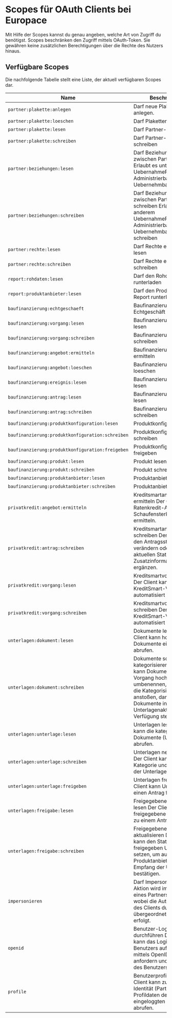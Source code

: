 # Scopes für OAuth Clients bei Europace

Mit Hilfe der Scopes kannst du genau angeben, welche Art von Zugriff du benötigst. Scopes beschränken den Zugriff mittels OAuth-Token. Sie gewähren keine zusätzlichen Berechtigungen über die Rechte des Nutzers hinaus.

## Verfügbare Scopes

Die nachfolgende Tabelle stellt eine Liste, der aktuell verfügbaren Scopes dar.

| Name | Beschreibung  |
| --- | ---  |
| ` partner:plakette:anlegen ` |   Darf neue Plaketten anlegen.  |
| ` partner:plakette:loeschen ` |   Darf Plaketten löschen  |
| ` partner:plakette:lesen ` |   Darf Partner-Daten lesen  |
| ` partner:plakette:schreiben ` |   Darf Partner-Daten schreiben  |
| ` partner:beziehungen:lesen ` |   Darf Beziehungen zwischen Partnern lesen Erlaubt es unter anderem UebernahmeRecht, Administrierbare und Uebernehmbare abzurufen  |
| ` partner:beziehungen:schreiben ` |   Darf Beziehungen zwischen Partnern schreiben Erlaubt es unter anderem UebernahmeRecht, Administrierbare und Uebernehmbare zu schreiben  |
| ` partner:rechte:lesen ` |   Darf Rechte eines Partners lesen  |
| ` partner:rechte:schreiben ` |   Darf Rechte eines Partners schreiben  |
| ` report:rohdaten:lesen ` |   Darf den Rohdaten-Report runterladen  |
| ` report:produktanbieter:lesen ` |   Darf den Produktanbieter-Report runterladen  |
| ` baufinanzierung:echtgeschaeft ` |   Baufinanzierung-Echtgeschäft bearbeiten  |
| ` baufinanzierung:vorgang:lesen ` |   Baufinanzierungsvorgänge lesen  |
| ` baufinanzierung:vorgang:schreiben ` |   Baufinanzierungsvorgänge schreiben  |
| ` baufinanzierung:angebot:ermitteln ` |   Baufinanzierungsangebote ermitteln  |
| ` baufinanzierung:angebot:loeschen ` |   Baufinanzierungsangebote loeschen  |
| ` baufinanzierung:ereignis:lesen ` |   Baufinanzierungsereignisse lesen  |
| ` baufinanzierung:antrag:lesen ` |   Baufinanzierungsanträge lesen  |
| ` baufinanzierung:antrag:schreiben ` |   Baufinanzierungsanträge schreiben  |
| ` baufinanzierung:produktkonfiguration:lesen ` |   Produktkonfiguration lesen  |
| ` baufinanzierung:produktkonfiguration:schreiben ` |   Produktkonfiguration schreiben  |
| ` baufinanzierung:produktkonfiguration:freigeben ` |   Produktkonfiguration freigeben  |
| ` baufinanzierung:produkt:lesen ` |   Produkt lesen  |
| ` baufinanzierung:produkt:schreiben ` |   Produkt schreiben  |
| ` baufinanzierung:produktanbieter:lesen ` |   Produktanbieter lesen  |
| ` baufinanzierung:produktanbieter:schreiben ` |   Produktanbieter schreiben  |
| ` privatkredit:angebot:ermitteln ` |   Kreditsmartangebote ermitteln Der Client kann Ratenkredit-Angebote und Schaufensterkonditionen ermitteln.  |
| ` privatkredit:antrag:schreiben ` |   Kreditsmartanträge schreiben Der Client kann den Antragsstatus verändern oder den aktuellen Status um Zusatzinformationen ergänzen.  |
| ` privatkredit:vorgang:lesen ` |   Kreditsmartvorgänge lesen Der Client kann KreditSmart-Vorgänge automatisiert auslesen.  |
| ` privatkredit:vorgang:schreiben ` |   Kreditsmartvorgänge schreiben Der Client kann KreditSmart-Vorgänge automatisiert anlegen.  |
| ` unterlagen:dokument:lesen ` |   Dokumente lesen Der Client kann hochgeladene Dokumente eines Vorgangs abrufen.  |
| ` unterlagen:dokument:schreiben ` |   Dokumente schreiben und kategorisieren Der Client kann Dokumente zu einem Vorgang hochladen, umbenennen, löschen und die Kategorisierung anstoßen, damit die Dokumente in der Unterlagenakte zu Verfügung stehen.  |
| ` unterlagen:unterlage:lesen ` |   Unterlagen lesen Der Client kann die kategorisierten Dokumente (Unterlagen) abrufen.  |
| ` unterlagen:unterlage:schreiben ` |   Unterlagen neu zuordnen Der Client kann die Kategorie und den Bezug der Unterlagen ändern.  |
| ` unterlagen:unterlage:freigeben ` |   Unterlagen freigeben Der Client kann Unterlagen für einen Antrag freigeben.  |
| ` unterlagen:freigabe:lesen ` |   Freigegebene Unterlagen lesen Der Client kann freigegebene Unterlagen zu einem Antrag abrufen  |
| ` unterlagen:freigabe:schreiben ` |   Freigegebene Unterlagen aktualisieren Der Client kann den Status einer freigegeben Unterlagen setzen, um aus Produktanbietersicht den Empfang der Unterlagen zu bestätigen.  |
| ` impersonieren ` |   Darf Impersonieren Eine Aktion wird im Namen eines Partners ausgeführt wobei die Autorisierung des Clients durch einen übergeordneten Partner erfolgt.  |
| ` openid ` |   Benutzer-Login durchführen Der Client kann das Login des Benutzers auf der Plattform mittels OpenID Connect anfordern und die Identität des Benutzers abrufen.  |
| ` profile ` |   Benutzerprofil lesen Der Client kann zusätzlich zur Identität (Partner ID) Profildaten des eingeloggten Benutzers abrufen.  |
